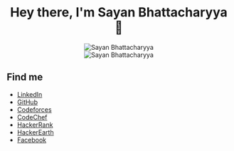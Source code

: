 

<h1 align="center"> Hey there, I'm Sayan Bhattacharyya 👋</h1>

<div align="center">
  <img src="https://github-readme-stats.vercel.app/api/top-langs/?username=Sayan3990&hide_border=true&theme=chartreuse-dark&show_icons=true&" alt ="Sayan Bhattacharyya">
  <br>
  <img src="https://github-readme-stats.vercel.app/api?username=Sayan3990&theme=chartreuse-dark&show_icons=true&hide_border=true" alt ="Sayan Bhattacharyya">
</div>
<h2>Find me</h2>
<ul>
  <li><a href="https://www.linkedin.com/in/sayan-bhattacharyya-aa44a61a4">LinkedIn</a></li>
  <li><a href="https://github.com/Sayan3990">GitHub</a></li>
  <li><a href="https://codeforces.com/profile/1905345">Codeforces</a></li>
  <li><a href="https://www.codechef.com/users/trust_me345">CodeChef</a></li>
  <li><a href="https://www.hackerrank.com/sayan_bhatta2017">HackerRank</a></li>
  <li><a href="http://www.hackerearth.com/@sayan.bhatta2017">HackerEarth</a></li>
  <li><a href="https://www.facebook.com/sayan.bhattacharyya.3990/">Facebook</a></li>
  
</ul>

